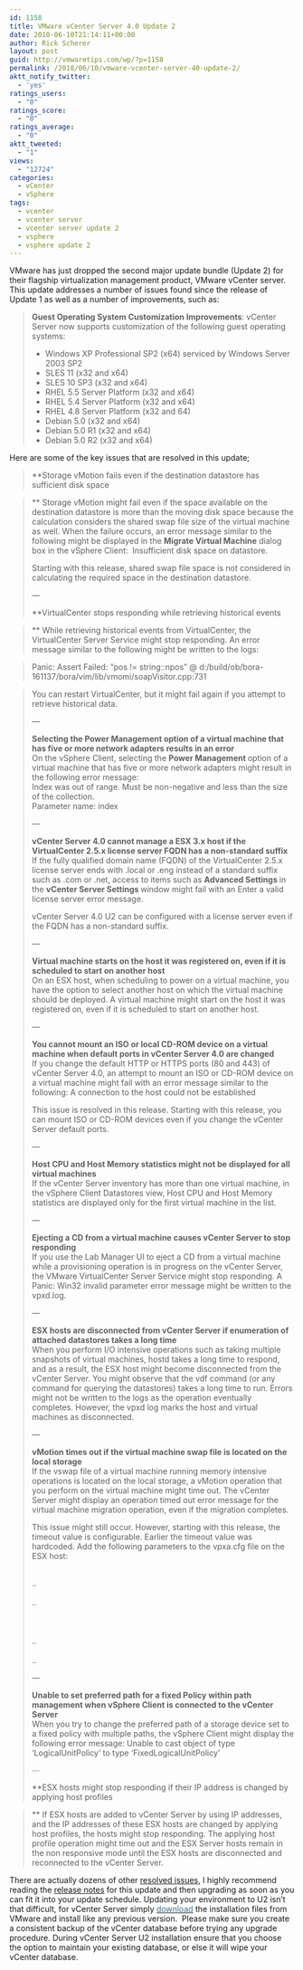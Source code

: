 ```yaml
---
id: 1158
title: VMware vCenter Server 4.0 Update 2
date: 2010-06-10T21:14:11+00:00
author: Rick Scherer
layout: post
guid: http://vmwaretips.com/wp/?p=1158
permalink: /2010/06/10/vmware-vcenter-server-40-update-2/
aktt_notify_twitter:
  - 'yes'
ratings_users:
  - "0"
ratings_score:
  - "0"
ratings_average:
  - "0"
aktt_tweeted:
  - "1"
views:
  - "12724"
categories:
  - vCenter
  - vSphere
tags:
  - vcenter
  - vcenter server
  - vcenter server update 2
  - vsphere
  - vsphere update 2
---
```

VMware has just dropped the second major update bundle (Update 2) for their flagship virtualization management product, VMware vCenter server.  This update addresses a number of issues found since the release of Update 1 as well as a number of improvements, such as:

> **Guest Operating System Customization Improvements**: vCenter Server now supports customization of the following guest operating systems:
> 
>   * Windows XP Professional SP2 (x64) serviced by Windows Server 2003 SP2
>   * SLES 11 (x32 and x64)
>   * SLES 10 SP3 (x32 and x64)
>   * RHEL 5.5 Server Platform (x32 and x64)
>   * RHEL 5.4 Server Platform (x32 and x64)
>   * RHEL 4.8 Server Platform (x32 and 64)
>   * Debian 5.0 (x32 and x64)
>   * Debian 5.0 R1 (x32 and x64)
>   * Debian 5.0 R2 (x32 and x64)

Here are some of the key issues that are resolved in this update;

<!--more-->

> **Storage vMotion fails even if the destination datastore has sufficient disk space
  
>** Storage vMotion might fail even if the space available on the destination datastore is more than the moving disk space because the calculation considers the shared swap file size of the virtual machine as well. When the failure occurs, an error message similar to the following might be displayed in the **Migrate Virtual Machine** dialog box in the vSphere Client:  Insufficient disk space on datastore.
> 
> <p align="left">
>   Starting with this release, shared swap file space is not considered in calculating the required space in the destination datastore.
> </p>
> 
> <p align="left">
>   &#8212;
> </p>
> 
> **VirtualCenter stops responding while retrieving historical events
  
>** While retrieving historical events from VirtualCenter, the VirtualCenter Server Service might stop responding. An error message similar to the following might be written to the logs:
  
> Panic: Assert Failed: &#8220;pos != string::npos&#8221; @ d:/build/ob/bora-161137/bora/vim/lib/vmomi/soapVisitor.cpp:731
  
> You can restart VirtualCenter, but it might fail again if you attempt to retrieve historical data.
> 
> &#8212;
> 
> <p align="left">
>   <strong>Selecting the Power Management option of a virtual machine that has five or more network adapters results in an error<br /> </strong>On the vSphere Client, selecting the <strong>Power Management </strong>option of a virtual machine that has five or more network adapters might result in the following error message:<br /> Index was out of range. Must be non-negative and less than the size of the collection.<br /> Parameter name: index
> </p>
> 
> <p align="left">
>   &#8212;
> </p>
> 
> <p align="left">
>   <strong>vCenter Server 4.0 cannot manage a ESX 3.x host if the VirtualCenter 2.5.x license server FQDN has a non-standard suffix<br /> </strong>If the fully qualified domain name (FQDN) of the VirtualCenter 2.5.x license server ends with .local or .eng instead of a standard suffix such as .com or .net, access to items such as <strong>Advanced Settings </strong>in the <strong>vCenter Server Settings </strong>window might fail with an Enter a valid license server error message.
> </p>
> 
> vCenter Server 4.0 U2 can be configured with a license server even if the FQDN has a non-standard suffix.
> 
> <p align="left">
>   &#8212;
> </p>
> 
> <p align="left">
>   <strong>Virtual machine starts on the host it was registered on, even if it is scheduled to start on another host<br /> </strong>On an ESX host, when scheduling to power on a virtual machine, you have the option to select another host on which the virtual machine should be deployed. A virtual machine might start on the host it was registered on, even if it is scheduled to start on another host.
> </p>
> 
> <p align="left">
>   &#8212;
> </p>
> 
> <p align="left">
>   <strong>You cannot mount an ISO or local CD-ROM device on a virtual machine when default ports in vCenter Server 4.0 are changed</strong><br /> If you change the default HTTP or HTTPS ports (80 and 443) of vCenter Server 4.0, an attempt to mount an ISO or CD-ROM device on a virtual machine might fail with an error message similar to the following: A connection to the host could not be established
> </p>
> 
> <p align="left">
>   This issue is resolved in this release. Starting with this release, you can mount ISO or CD-ROM devices even if you change the vCenter Server default ports.
> </p>
> 
> <p align="left">
>   &#8212;
> </p>
> 
> <p align="left">
>   <strong>Host CPU and Host Memory statistics might not be displayed for all virtual machines<br /> </strong>If the vCenter Server inventory has more than one virtual machine, in the vSphere Client Datastores view, Host CPU and Host Memory statistics are displayed only for the first virtual machine in the list.
> </p>
> 
> <p align="left">
>   &#8212;
> </p>
> 
> <p align="left">
>   <strong>Ejecting a CD from a virtual machine causes vCenter Server to stop responding<br /> </strong>If you use the Lab Manager UI to eject a CD from a virtual machine while a provisioning operation is in progress on the vCenter Server, the VMware VirtualCenter Server Service might stop responding. A Panic: Win32 invalid parameter error message might be written to the vpxd.log.
> </p>
> 
> <p align="left">
>   &#8212;
> </p>
> 
> <p align="left">
>   <strong>ESX hosts are disconnected from vCenter Server if enumeration of attached datastores takes a long time<br /> </strong>When you perform I/O intensive operations such as taking multiple snapshots of virtual machines, hostd takes a long time to respond, and as a result, the ESX host might become disconnected from the vCenter Server. You might observe that the vdf command (or any command for querying the datastores) takes a long time to run. Errors might not be written to the logs as the operation eventually completes. However, the vpxd log marks the host and virtual machines as disconnected.
> </p>
> 
> <p align="left">
>   &#8212;
> </p>
> 
> <p align="left">
>   <strong>vMotion times out if the virtual machine swap file is located on the local storage<br /> </strong>If the vswap file of a virtual machine running memory intensive operations is located on the local storage, a vMotion operation that you perform on the virtual machine might time out. The vCenter Server might display an operation timed out error message for the virtual machine migration operation, even if the migration completes.
> </p>
> 
> <p align="left">
>   This issue might still occur. However, starting with this release, the timeout value is configurable. Earlier the timeout value was hardcoded. Add the following parameters to the vpxa.cfg file on the ESX host:
> </p>
> 
> <p align="left">
>   <config><br /> ..<br /> <vpxa><br /> ..<br /> <vmotion><br /> <vmIdAcquireTimeout><New timeout value in seconds></vmIdAcquireTimeout><br /> </vmotion><br /> ..<br /> </vpxa><br /> ..<br /> </config>
> </p>
> 
> <p align="left">
>   &#8212;
> </p>
> 
> <p align="left">
>   <strong>Unable to set preferred path for a fixed Policy within path management when vSphere Client is connected to the vCenter Server<br /> </strong>When you try to change the preferred path of a storage device set to a fixed policy with multiple paths, the vSphere Client might display the following error message: Unable to cast object of type &#8216;LogicalUnitPolicy&#8217; to type &#8216;FixedLogicalUnitPolicy&#8217;
> </p>
> 
> <div>
>   <span style="font-family: Corbel; font-size: small;"><span style="font-family: Corbel; font-size: small;">&#8212;</span></span>
> </div>
> 
> **ESX hosts might stop responding if their IP address is changed by applying host profiles
  
>** If ESX hosts are added to vCenter Server by using IP addresses, and the IP addresses of these ESX hosts are changed by applying host profiles, the hosts might stop responding. The applying host profile operation might time out and the ESX Server hosts remain in the non responsive mode until the ESX hosts are disconnected and reconnected to the vCenter Server.

<p align="left">
  There are actually dozens of other <a href="http://www.vmware.com/support/vsphere4/doc/vsp_vc40_u2_rel_notes.html#resolvedissues" target="_blank">resolved issues</a>, I highly recommend reading the <a href="http://www.vmware.com/support/vsphere4/doc/vsp_vc40_u2_rel_notes.html" target="_blank">release notes</a> for this update and then upgrading as soon as you can fit it into your update schedule. Updating your environment to U2 isn’t that difficult, for vCenter Server simply <a href="http://downloads.vmware.com/d/info/datacenter_downloads/vmware_vsphere_4/4" target="_blank"><span style="color: #40748c;">download</span></a> the installation files from VMware and install like any previous version.  Please make sure you create a consistent backup of the vCenter database before trying any upgrade procedure. During vCenter Server U2 installation ensure that you choose the option to maintain your existing database, or else it will wipe your vCenter database.
</p>